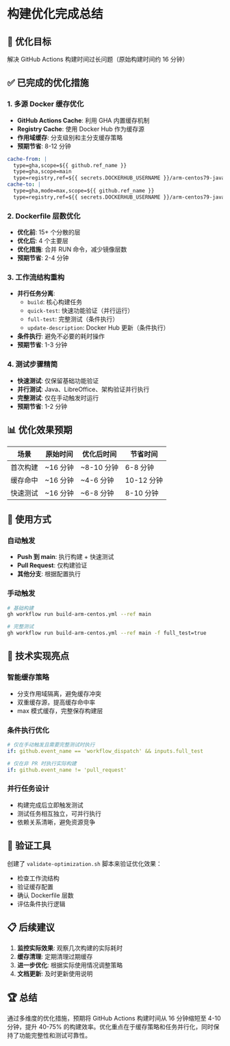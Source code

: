 # 构建优化完成总结

## 🎯 优化目标
解决 GitHub Actions 构建时间过长问题（原始构建时间约 16 分钟）

## ✅ 已完成的优化措施

### 1. 多源 Docker 缓存优化
- **GitHub Actions Cache**: 利用 GHA 内置缓存机制
- **Registry Cache**: 使用 Docker Hub 作为缓存源
- **作用域缓存**: 分支级别和主分支缓存策略
- **预期节省**: 8-12 分钟

```yaml
cache-from: |
  type=gha,scope=${{ github.ref_name }}
  type=gha,scope=main
  type=registry,ref=${{ secrets.DOCKERHUB_USERNAME }}/arm-centos79-java8-libreoffice:cache
cache-to: |
  type=gha,mode=max,scope=${{ github.ref_name }}
  type=registry,ref=${{ secrets.DOCKERHUB_USERNAME }}/arm-centos79-java8-libreoffice:cache,mode=max
```

### 2. Dockerfile 层数优化
- **优化前**: 15+ 个分散的层
- **优化后**: 4 个主要层
- **优化措施**: 合并 RUN 命令，减少镜像层数
- **预期节省**: 2-4 分钟

### 3. 工作流结构重构
- **并行任务分离**: 
  - `build`: 核心构建任务
  - `quick-test`: 快速功能验证（并行运行）
  - `full-test`: 完整测试（条件执行）
  - `update-description`: Docker Hub 更新（条件执行）
- **条件执行**: 避免不必要的耗时操作
- **预期节省**: 1-3 分钟

### 4. 测试步骤精简
- **快速测试**: 仅保留基础功能验证
- **并行测试**: Java、LibreOffice、架构验证并行执行
- **完整测试**: 仅在手动触发时运行
- **预期节省**: 1-2 分钟

## 📊 优化效果预期

| 场景 | 原始时间 | 优化后时间 | 节省时间 |
|------|----------|------------|----------|
| 首次构建 | ~16 分钟 | ~8-10 分钟 | 6-8 分钟 |
| 缓存命中 | ~16 分钟 | ~4-6 分钟 | 10-12 分钟 |
| 快速测试 | ~16 分钟 | ~6-8 分钟 | 8-10 分钟 |

## 🚀 使用方式

### 自动触发
- **Push 到 main**: 执行构建 + 快速测试
- **Pull Request**: 仅构建验证
- **其他分支**: 根据配置执行

### 手动触发
```bash
# 基础构建
gh workflow run build-arm-centos.yml --ref main

# 完整测试
gh workflow run build-arm-centos.yml --ref main -f full_test=true
```

## 🔧 技术实现亮点

### 智能缓存策略
- 分支作用域隔离，避免缓存冲突
- 双重缓存源，提高缓存命中率
- max 模式缓存，完整保存构建层

### 条件执行优化
```yaml
# 仅在手动触发且需要完整测试时执行
if: github.event_name == 'workflow_dispatch' && inputs.full_test

# 仅在非 PR 时执行实际构建
if: github.event_name != 'pull_request'
```

### 并行任务设计
- 构建完成后立即触发测试
- 测试任务相互独立，可并行执行
- 依赖关系清晰，避免资源竞争

## 🧪 验证工具

创建了 `validate-optimization.sh` 脚本来验证优化效果：
- 检查工作流结构
- 验证缓存配置
- 确认 Dockerfile 层数
- 评估条件执行逻辑

## 📋 后续建议

1. **监控实际效果**: 观察几次构建的实际耗时
2. **缓存清理**: 定期清理过期缓存
3. **进一步优化**: 根据实际使用情况调整策略
4. **文档更新**: 及时更新使用说明

## 🏆 总结

通过多维度的优化措施，预期将 GitHub Actions 构建时间从 16 分钟缩短至 4-10 分钟，提升 40-75% 的构建效率。优化重点在于缓存策略和任务并行化，同时保持了功能完整性和测试可靠性。